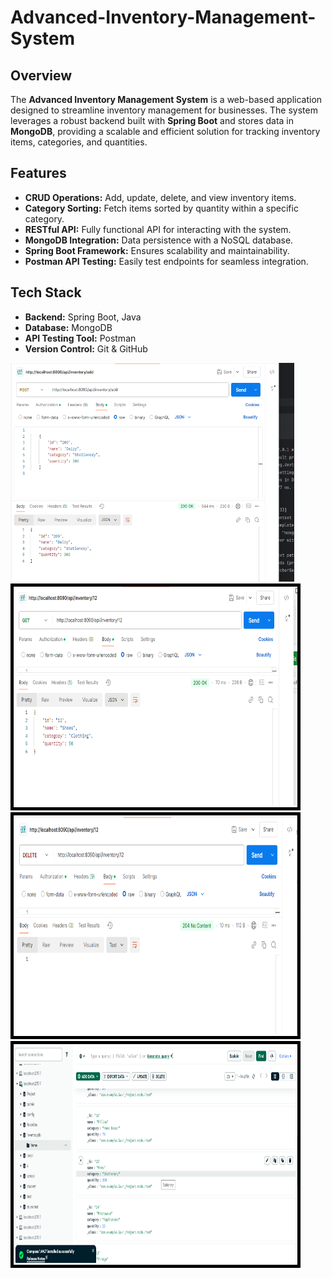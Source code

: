 # Advanced-Inventory-Management-System


## **Overview**
The **Advanced Inventory Management System** is a web-based application designed to streamline inventory management for businesses. The system leverages a robust backend built with **Spring Boot** and stores data in **MongoDB**, providing a scalable and efficient solution for tracking inventory items, categories, and quantities.


## **Features**
- **CRUD Operations:** Add, update, delete, and view inventory items.
- **Category Sorting:** Fetch items sorted by quantity within a specific category.
- **RESTful API:** Fully functional API for interacting with the system.
- **MongoDB Integration:** Data persistence with a NoSQL database.
- **Spring Boot Framework:** Ensures scalability and maintainability.
- **Postman API Testing:** Easily test endpoints for seamless integration.



## **Tech Stack**
- **Backend:** Spring Boot, Java
- **Database:** MongoDB
- **API Testing Tool:** Postman
- **Version Control:** Git & GitHub

<img src='./src/images/Screenshot 2024-11-27 195528.png' style="width:90%; height:350px; border:5px solid black padding-bottom:3px;">
<img src='./src/images/Screenshot 2024-11-27 195621.png' style="width:90%; height:350px; border:5px solid black;padding-bottom:3px">
<img src='./src/images/Screenshot 2024-11-27 200020.png' style="width:90%; height:350px; border:5px solid black;padding-bottom:3px">
<img src='./src/images/Screenshot 2024-11-27 200036.png' style="width:90%; height:350px; border:5px solid black;padding-bottom:3px">









